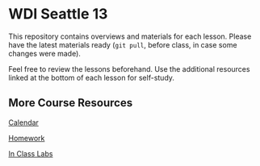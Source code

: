 # WDI Seattle 13

This repository contains overviews and materials for each lesson. Please have the latest materials ready (`git pull`, before class, in case some changes were made).

Feel free to review the lessons beforehand. Use the additional resources linked at the bottom of each lesson for self-study.

## More Course Resources

[Calendar](https://wdi_sea.gitbooks.io/notes/content/00-schedule/WDI-13/calendar.html)

[Homework](https://wdi_sea.gitbooks.io/notes/content/00-schedule/WDI-13/homework.html)

[In Class Labs](https://wdi_sea.gitbooks.io/notes/content/00-schedule/WDI-13/labs.html)
